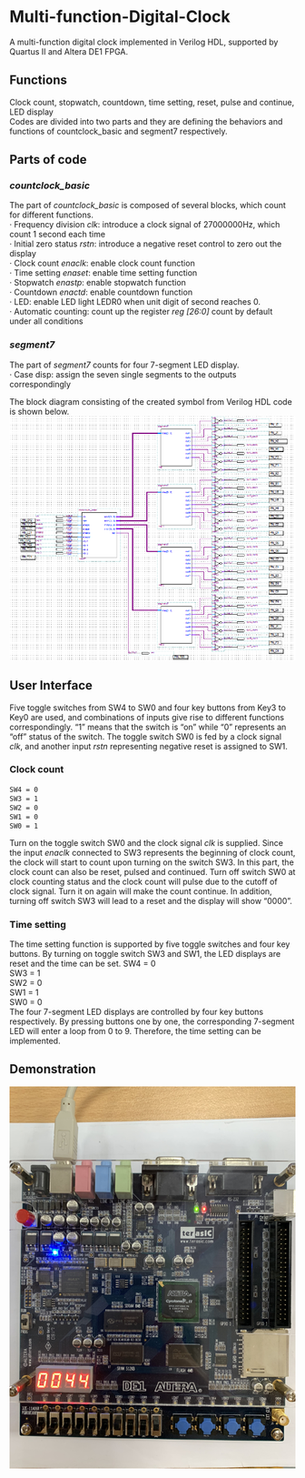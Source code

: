 # Multi-function-Digital-Clock
A multi-function digital clock implemented in Verilog HDL, supported by Quartus II and Altera DE1 FPGA.  

## Functions
Clock count, stopwatch, countdown, time setting, reset, pulse and continue, LED display  
Codes are divided into two parts and they are defining the behaviors and functions of countclock_basic and segment7 respectively.

## Parts of code
### _countclock_basic_  
The part of _countclock_basic_ is composed of several blocks, which count for different functions.  
· Frequency division _clk_: introduce a clock signal of 27000000Hz, which count 1 second each time  
· Initial zero status _rstn_: introduce a negative reset control to zero out the display  
· Clock count _enaclk_: enable clock count function  
· Time setting _enaset_: enable time setting function  
· Stopwatch _enastp_: enable stopwatch function  
· Countdown _enactd_: enable countdown function  
· LED: enable LED light LEDR0 when unit digit of second reaches 0.  
· Automatic counting: count up the register _reg [26:0]_ count by default under all conditions  
### _segment7_  
The part of _segment7_ counts for four 7-segment LED display.  
· Case disp: assign the seven single segments to the outputs correspondingly  

The block diagram consisting of the created symbol from Verilog HDL code is shown below.
![Image](https://github.com/weiyi-li/Multi-function-Digital-Clock/blob/master/Image/Hardware%20block%20diagram%20by%20created%20symbols.PNG)

## User Interface
Five toggle switches from SW4 to SW0 and four key buttons from Key3 to Key0 are used, and combinations of inputs give rise to different functions correspondingly. “1” means that the switch is “on” while “0” represents an “off” status of the switch. The toggle switch SW0 is fed by a clock signal _clk_, and another input _rstn_ representing negative reset is assigned to SW1.
### Clock count
    SW4 = 0  
    SW3 = 1  
    SW2 = 0  
    SW1 = 0  
    SW0 = 1  
Turn on the toggle switch SW0 and the clock signal _clk_ is supplied. Since the input _enaclk_ connected to SW3 represents the beginning of clock count, the clock will start
to count upon turning on the switch SW3. In this part, the clock count can also be reset, pulsed and continued. Turn off switch SW0 at clock counting status and the clock count will pulse due to the cutoff of clock signal. Turn it on again will make the count continue. In addition, turning off switch SW3 will lead to a reset and the display will show “0000”.
### Time setting
The time setting function is supported by five toggle switches and four key buttons. By turning on toggle switch SW3 and SW1, the LED displays are reset and the time can be set.
        SW4 = 0  
        SW3 = 1  
        SW2 = 0  
        SW1 = 1  
        SW0 = 0  
The four 7-segment LED displays are controlled by four key buttons respectively. By
pressing buttons one by one, the corresponding 7-segment LED will enter a loop from
0 to 9. Therefore, the time setting can be implemented.


## Demonstration
![Image](https://github.com/weiyi-li/Multi-function-Digital-Clock/blob/master/Image/DE1%20Sample.jpg)
   

